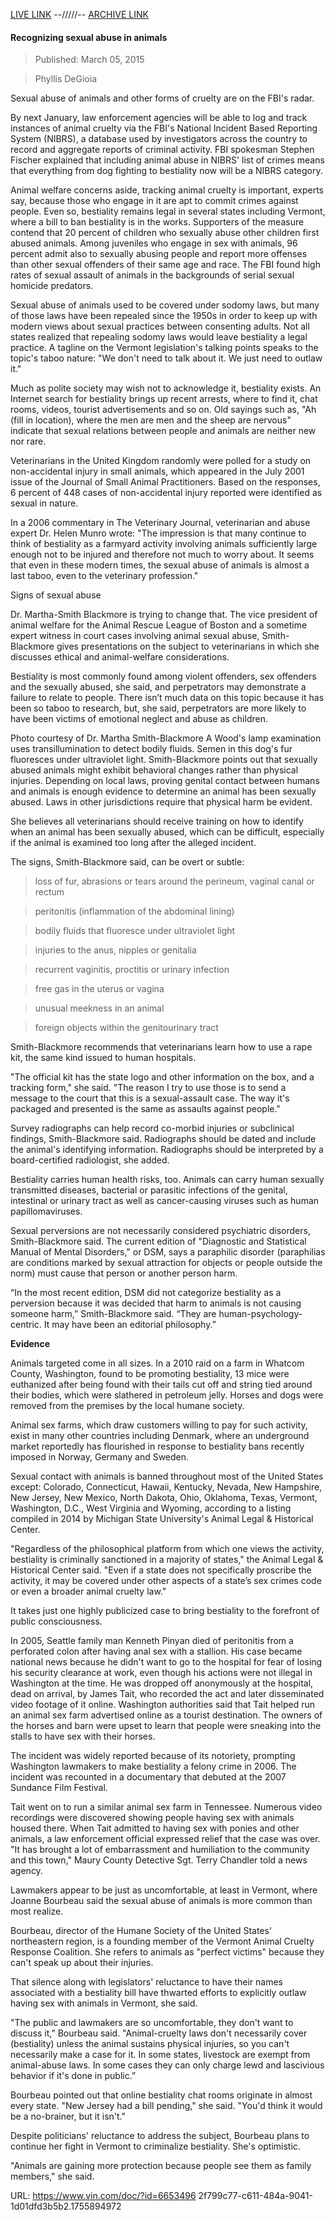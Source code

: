 [LIVE LINK](https://www.vin.com/apputil/project/defaultadv1.aspx?id=6653496) --/////-- 
[ARCHIVE LINK](https://archive.ph/4qDqq) 

#### Recognizing sexual abuse in animals

> Published: March 05, 2015

> Phyllis DeGioia

Sexual abuse of animals and other forms of cruelty are on the FBI's radar.

By next January, law enforcement agencies will be able to log and track instances of animal cruelty via the FBI's National Incident Based Reporting System (NIBRS), a database used by investigators across the country to record and aggregate reports of criminal activity. FBI spokesman Stephen Fischer explained that including animal abuse in NIBRS' list of crimes means that everything from dog fighting to bestiality now will be a NIBRS category.

Animal welfare concerns aside, tracking animal cruelty is important, experts say, because those who engage in it are apt to commit crimes against people. Even so, bestiality remains legal in several states including Vermont, where a bill to ban bestiality is in the works. Supporters of the measure contend that 20 percent of children who sexually abuse other children first abused animals. Among juveniles who engage in sex with animals, 96 percent admit also to sexually abusing people and report more offenses than other sexual offenders of their same age and race. The FBI found high rates of sexual assault of animals in the backgrounds of serial sexual homicide predators. 

Sexual abuse of animals used to be covered under sodomy laws, but many of those laws have been repealed since the 1950s in order to keep up with modern views about sexual practices between consenting adults. Not all states realized that repealing sodomy laws would leave bestiality a legal practice. A tagline on the Vermont legislation's talking points speaks to the topic's taboo nature: "We don't need to talk about it. We just need to outlaw it." 

Much as polite society may wish not to acknowledge it, bestiality exists. An Internet search for bestiality brings up recent arrests, where to find it, chat rooms, videos, tourist advertisements and so on. Old sayings such as, "Ah (fill in location), where the men are men and the sheep are nervous" indicate that sexual relations between people and animals are neither new nor rare.  

Veterinarians in the United Kingdom randomly were polled for a study on non-accidental injury in small animals, which appeared in the July 2001 issue of the Journal of Small Animal Practitioners. Based on the responses, 6 percent of 448 cases of non-accidental injury reported were identified as sexual in nature.  

In a 2006 commentary in The Veterinary Journal, veterinarian and abuse expert Dr. Helen Munro wrote: "The impression is that many continue to think of bestiality as a farmyard activity involving animals sufficiently large enough not to be injured and therefore not much to worry about. It seems that even in these modern times, the sexual abuse of animals is almost a last taboo, even to the veterinary profession." 

Signs of sexual abuse 

Dr. Martha-Smith Blackmore is trying to change that. The vice president of animal welfare for the Animal Rescue League of Boston and a sometime expert witness in court cases involving animal sexual abuse, Smith-Blackmore gives presentations on the subject to veterinarians in which she discusses ethical and animal-welfare considerations.

Bestiality is most commonly found among violent offenders, sex offenders and the sexually abused, she said, and perpetrators may demonstrate a failure to relate to people. There isn’t much data on this topic because it has been so taboo to research, but, she said, perpetrators are more likely to have been victims of emotional neglect and abuse as children. 


Photo courtesy of Dr. Martha Smith-Blackmore
A Wood's lamp examination uses transillumination to detect bodily fluids. Semen in this dog's fur fluoresces under ultraviolet light.
Smith-Blackmore points out that sexually abused animals might exhibit behavioral changes rather than physical injuries. Depending on local laws, proving genital contact between humans and animals is enough evidence to determine an animal has been sexually abused. Laws in other jurisdictions require that physical harm be evident. 

She believes all veterinarians should receive training on how to identify when an animal has been sexually abused, which can be difficult, especially if the animal is examined too long after the alleged incident. 

The signs, Smith-Blackmore said, can be overt or subtle: 

> loss of fur, abrasions or tears around the perineum, vaginal canal or rectum

> peritonitis (inflammation of the abdominal lining)

> bodily fluids that fluoresce under ultraviolet light

> injuries to the anus, nipples or genitalia

> recurrent vaginitis, proctitis or urinary infection 

> free gas in the uterus or vagina 

> unusual meekness in an animal

> foreign objects within the genitourinary tract 

Smith-Blackmore recommends that veterinarians learn how to use a rape kit, the same kind issued to human hospitals.  

"The official kit has the state logo and other information on the box, and a tracking form," she said. "The reason I try to use those is to send a message to the court that this is a sexual-assault case. The way it's packaged and presented is the same as assaults against people." 

Survey radiographs can help record co-morbid injuries or subclinical findings, Smith-Blackmore said. Radiographs should be dated and include the animal's identifying information. Radiographs should be interpreted by a board-certified radiologist, she added.

Bestiality carries human health risks, too. Animals can carry human sexually transmitted diseases, bacterial or parasitic infections of the genital, intestinal or urinary tract as well as cancer-causing viruses such as human papillomaviruses.

Sexual perversions are not necessarily considered psychiatric disorders, Smith-Blackmore said. The current edition of "Diagnostic and Statistical Manual of Mental Disorders," or DSM, says a paraphilic disorder (paraphilias are conditions marked by sexual attraction for objects or people outside the norm) must cause that person or another person harm. 

“In the most recent edition, DSM did not categorize bestiality as a perversion because it was decided that harm to animals is not causing someone harm,” Smith-Blackmore said. “They are human-psychology-centric. It may have been an editorial philosophy.” 

**Evidence**

Animals targeted come in all sizes. In a 2010 raid on a farm in Whatcom County, Washington, found to be promoting bestiality, 13 mice were euthanized after being found with their tails cut off and string tied around their bodies, which were slathered in petroleum jelly. Horses and dogs were removed from the premises by the local humane society. 

Animal sex farms, which draw customers willing to pay for such activity, exist in many other countries including Denmark, where an underground market reportedly has flourished in response to bestiality bans recently imposed in Norway, Germany and Sweden.

Sexual contact with animals is banned throughout most of the United States except: Colorado, Connecticut, Hawaii, Kentucky, Nevada, New Hampshire, New Jersey, New Mexico, North Dakota, Ohio, Oklahoma, Texas, Vermont, Washington, D.C., West Virginia and Wyoming, according to a listing compiled in 2014 by Michigan State University's Animal Legal & Historical Center.  

"Regardless of the philosophical platform from which one views the activity, bestiality is criminally sanctioned in a majority of states," the Animal Legal & Historical Center said. "Even if a state does not specifically proscribe the activity, it may be covered under other aspects of a state’s sex crimes code or even a broader animal cruelty law."

It takes just one highly publicized case to bring bestiality to the forefront of public consciousness. 

In 2005, Seattle family man Kenneth Pinyan died of peritonitis from a perforated colon after having anal sex with a stallion. His case became national news because he didn't want to go to the hospital for fear of losing his security clearance at work, even though his actions were not illegal in Washington at the time. He was dropped off anonymously at the hospital, dead on arrival, by James Tait, who recorded the act and later disseminated video footage of it online. Washington authorities said that Tait helped run an animal sex farm advertised online as a tourist destination. The owners of the horses and barn were upset to learn that people were sneaking into the stalls to have sex with their horses. 

The incident was widely reported because of its notoriety, prompting Washington lawmakers to make bestiality a felony crime in 2006. The incident was recounted in a documentary that debuted at the 2007 Sundance Film Festival. 

Tait went on to run a similar animal sex farm in Tennessee. Numerous video recordings were discovered showing people having sex with animals housed there. When Tait admitted to having sex with ponies and other animals, a law enforcement official expressed relief that the case was over. "It has brought a lot of embarrassment and humiliation to the community and this town," Maury County Detective Sgt. Terry Chandler told a news agency. 

Lawmakers appear to be just as uncomfortable, at least in Vermont, where Joanne Bourbeau said the sexual abuse of animals is more common than most realize. 

Bourbeau, director of the Humane Society of the United States' northeastern region, is a founding member of the Vermont Animal Cruelty Response Coalition. She refers to animals as "perfect victims" because they can't speak up about their injuries. 

That silence along with legislators' reluctance to have their names associated with a bestiality bill have thwarted efforts to explicitly outlaw having sex with animals in Vermont, she said. 

"The public and lawmakers are so uncomfortable, they don't want to discuss it,” Bourbeau said. "Animal-cruelty laws don't necessarily cover (bestiality) unless the animal sustains physical injuries, so you can't necessarily make a case for it. In some states, livestock are exempt from animal-abuse laws. In some cases they can only charge lewd and lascivious behavior if it's done in public.” 

Bourbeau pointed out that online bestiality chat rooms originate in almost every state. "New Jersey had a bill pending," she said. "You'd think it would be a no-brainer, but it isn't."

Despite politicians' reluctance to address the subject, Bourbeau plans to continue her fight in Vermont to criminalize bestiality. She's optimistic. 

"Animals are gaining more protection because people see them as family members," she said. 

URL: https://www.vin.com/doc/?id=6653496
2f799c77-c611-484a-9041-1d01dfd3b5b2.1755894972
